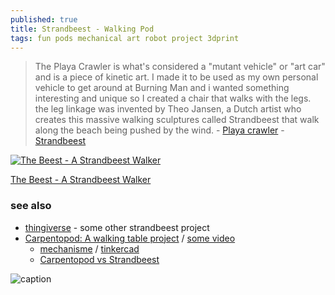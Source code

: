 ```yaml
---
published: true
title: Strandbeest - Walking Pod
tags: fun pods mechanical art robot project 3dprint
---
```

> The Playa Crawler is what's considered a "mutant vehicle" or "art car" and is a piece of kinetic art. I made it to be used as my own personal vehicle to get around at Burning Man and i wanted something interesting and unique so I created a chair that walks with the legs. the leg linkage was invented by Theo Jansen, a Dutch artist who creates this massive walking sculptures called Strandbeest that walk along the beach being pushed by the wind. - [Playa crawler](https://www.youtube.com/watch?v=TzehmObSjAE) - [Strandbeest](https://www.youtube.com/watch?v=LewVEF2B_pM)

[![The Beest - A Strandbeest Walker](https://cdn.thingiverse.com/renders/85/01/21/61/3d/1454ef6648bba21002caefc618e364dc_preview_featured.jpg)](https://www.thingiverse.com/thing:2216204)

[The Beest - A Strandbeest Walker](https://www.thingiverse.com/thing:2216204)

### see also
- [thingiverse](https://www.thingiverse.com/search?q=strandbeest&dwh=105dd6eb745aeb4) - some other strandbeest project
- [Carpentopod: A walking table project](https://www.decarpentier.nl/carpentopod) / [some video](https://www.youtube.com/watch?v=6wnj2yneBog)
	- [mechanisme](https://www.youtube.com/embed/R5b97QwAwxg?rel=0) / [tinkercad](https://www.youtube.com/watch?v=WJ5XZkNJtac)
    - [Carpentopod vs Strandbeest](https://www.youtube.com/watch?v=k4qrjD_HK4E)




![caption](https://web.archive.org/web/20170730105230if_/http://boim.com/Walkin8r/JansenCycle.gif)

